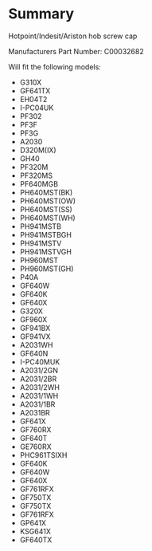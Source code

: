 # Summary
Hotpoint/Indesit/Ariston hob screw cap

Manufacturers Part Number: C00032682

Will fit the following models:
- G310X
- GF641TX
- EH04T2
- I-PC04UK
- PF302
- PF3F
- PF3G
- A2030
- D320M(IX)
- GH40
- PF320M
- PF320MS
- PF640MGB
- PH640MST(BK)
- PH640MST(OW)
- PH640MST(SS)
- PH640MST(WH)
- PH941MSTB
- PH941MSTBGH
- PH941MSTV
- PH941MSTVGH
- PH960MST
- PH960MST(GH)
- P40A
- GF640W
- GF640K
- GF640X
- G320X
- GF960X
- GF941BX
- GF941VX
- A2031WH
- GF640N
- I-PC40MUK
- A2031/2GN
- A2031/2BR
- A2031/2WH
- A2031/1WH
- A2031/1BR
- A2031BR
- GF641X
- GF760RX
- GF640T
- GE760RX
- PHC961TSIXH
- GF640K
- GF640W
- GF640X
- GF761RFX
- GF750TX
- GF750TX
- GF761RFX
- GP641X
- KSG641X
- GF640TX